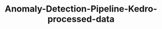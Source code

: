 ---
schema: default
title: Anomaly-Detection-Pipeline-Kedro-processed-data
organization: ResponsibleAIML
notes: type = kedro_mlflow.io.artifacts.mlflow_artifact_dataset
resources:
  - name: Anomaly-Detection-Pipeline-Kedro-processed-data
    url: 'https://www.github.com/ResponsibleAIML/django-kedro/tree/main/kedro-projects/anomaly-detection-pipeline-kedro/data/03_primary/processed_data.csv'
    format: csv
category:
  - 03-primary
maintainer: 
maintainer_email: 
project:
  - Anomaly-Detection-Pipeline-Kedro
preview: |
  <table border="1" class="dataframe">
    <thead>
      <tr style="text-align: right;">
        <th></th>
        <th>TX_DATE</th>
        <th>TX_AMOUNT</th>
        <th>TX_DURING_WEEKEND</th>
        <th>TX_DURING_NIGHT</th>
        <th>CUSTOMER_ID_NB_TX_1DAY_WINDOW</th>
        <th>CUSTOMER_ID_NB_TX_7DAY_WINDOW</th>
        <th>CUSTOMER_ID_NB_TX_30DAY_WINDOW</th>
        <th>CUSTOMER_ID_AVG_AMOUNT_1DAY_WINDOW</th>
        <th>CUSTOMER_ID_AVG_AMOUNT_7DAY_WINDOW</th>
        <th>CUSTOMER_ID_AVG_AMOUNT_30DAY_WINDOW</th>
        <th>TERMINAL_ID_NB_TX_1DAY_WINDOW</th>
        <th>TERMINAL_ID_NB_TX_7DAY_WINDOW</th>
        <th>TERMINAL_ID_NB_TX_30DAY_WINDOW</th>
        <th>TERMINAL_ID_RISK_1DAY_WINDOW</th>
        <th>TERMINAL_ID_RISK_7DAY_WINDOW</th>
        <th>TERMINAL_ID_RISK_30DAY_WINDOW</th>
        <th>TX_FRAUD</th>
      </tr>
    </thead>
    <tbody>
      <tr>
        <th>0</th>
        <td>2018-04-01</td>
        <td>57.16</td>
        <td>1</td>
        <td>1</td>
        <td>1.0</td>
        <td>1.0</td>
        <td>1.0</td>
        <td>57.160</td>
        <td>57.160</td>
        <td>57.160</td>
        <td>0.0</td>
        <td>0.0</td>
        <td>0.0</td>
        <td>0.0</td>
        <td>0.0</td>
        <td>0.0</td>
        <td>0</td>
      </tr>
      <tr>
        <th>1</th>
        <td>2018-04-01</td>
        <td>81.51</td>
        <td>1</td>
        <td>1</td>
        <td>1.0</td>
        <td>1.0</td>
        <td>1.0</td>
        <td>81.510</td>
        <td>81.510</td>
        <td>81.510</td>
        <td>0.0</td>
        <td>0.0</td>
        <td>0.0</td>
        <td>0.0</td>
        <td>0.0</td>
        <td>0.0</td>
        <td>0</td>
      </tr>
      <tr>
        <th>2</th>
        <td>2018-04-01</td>
        <td>146.00</td>
        <td>1</td>
        <td>1</td>
        <td>1.0</td>
        <td>1.0</td>
        <td>1.0</td>
        <td>146.000</td>
        <td>146.000</td>
        <td>146.000</td>
        <td>0.0</td>
        <td>0.0</td>
        <td>0.0</td>
        <td>0.0</td>
        <td>0.0</td>
        <td>0.0</td>
        <td>0</td>
      </tr>
      <tr>
        <th>3</th>
        <td>2018-04-01</td>
        <td>64.49</td>
        <td>1</td>
        <td>1</td>
        <td>1.0</td>
        <td>1.0</td>
        <td>1.0</td>
        <td>64.490</td>
        <td>64.490</td>
        <td>64.490</td>
        <td>0.0</td>
        <td>0.0</td>
        <td>0.0</td>
        <td>0.0</td>
        <td>0.0</td>
        <td>0.0</td>
        <td>0</td>
      </tr>
      <tr>
        <th>4</th>
        <td>2018-04-01</td>
        <td>50.99</td>
        <td>1</td>
        <td>1</td>
        <td>1.0</td>
        <td>1.0</td>
        <td>1.0</td>
        <td>50.990</td>
        <td>50.990</td>
        <td>50.990</td>
        <td>0.0</td>
        <td>0.0</td>
        <td>0.0</td>
        <td>0.0</td>
        <td>0.0</td>
        <td>0.0</td>
        <td>0</td>
      </tr>
      <tr>
        <th>5</th>
        <td>2018-04-01</td>
        <td>44.71</td>
        <td>1</td>
        <td>1</td>
        <td>1.0</td>
        <td>1.0</td>
        <td>1.0</td>
        <td>44.710</td>
        <td>44.710</td>
        <td>44.710</td>
        <td>0.0</td>
        <td>0.0</td>
        <td>0.0</td>
        <td>0.0</td>
        <td>0.0</td>
        <td>0.0</td>
        <td>0</td>
      </tr>
      <tr>
        <th>6</th>
        <td>2018-04-01</td>
        <td>96.03</td>
        <td>1</td>
        <td>1</td>
        <td>1.0</td>
        <td>1.0</td>
        <td>1.0</td>
        <td>96.030</td>
        <td>96.030</td>
        <td>96.030</td>
        <td>0.0</td>
        <td>0.0</td>
        <td>0.0</td>
        <td>0.0</td>
        <td>0.0</td>
        <td>0.0</td>
        <td>0</td>
      </tr>
      <tr>
        <th>7</th>
        <td>2018-04-01</td>
        <td>24.36</td>
        <td>1</td>
        <td>1</td>
        <td>1.0</td>
        <td>1.0</td>
        <td>1.0</td>
        <td>24.360</td>
        <td>24.360</td>
        <td>24.360</td>
        <td>0.0</td>
        <td>0.0</td>
        <td>0.0</td>
        <td>0.0</td>
        <td>0.0</td>
        <td>0.0</td>
        <td>0</td>
      </tr>
      <tr>
        <th>8</th>
        <td>2018-04-01</td>
        <td>26.34</td>
        <td>1</td>
        <td>1</td>
        <td>2.0</td>
        <td>2.0</td>
        <td>2.0</td>
        <td>45.415</td>
        <td>45.415</td>
        <td>45.415</td>
        <td>0.0</td>
        <td>0.0</td>
        <td>0.0</td>
        <td>0.0</td>
        <td>0.0</td>
        <td>0.0</td>
        <td>0</td>
      </tr>
      <tr>
        <th>9</th>
        <td>2018-04-01</td>
        <td>59.07</td>
        <td>1</td>
        <td>1</td>
        <td>1.0</td>
        <td>1.0</td>
        <td>1.0</td>
        <td>59.070</td>
        <td>59.070</td>
        <td>59.070</td>
        <td>0.0</td>
        <td>0.0</td>
        <td>0.0</td>
        <td>0.0</td>
        <td>0.0</td>
        <td>0.0</td>
        <td>0</td>
      </tr>
    </tbody>
  </table>
---